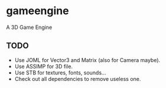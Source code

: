 # gameengine
A 3D Game Engine

## TODO

- Use JOML for Vector3 and Matrix (also for Camera maybe).
- Use ASSIMP for 3D file.
- Use STB for textures, fonts, sounds...
- Check out all dependencies to remove useless one.
